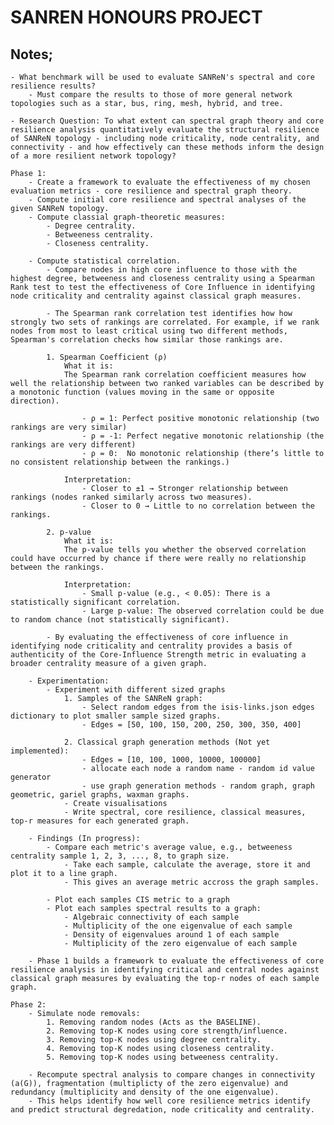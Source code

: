 # SANREN HONOURS PROJECT

## Notes;
    - What benchmark will be used to evaluate SANReN's spectral and core resilience results?
        - Must compare the results to those of more general network topologies such as a star, bus, ring, mesh, hybrid, and tree.

    - Research Question: To what extent can spectral graph theory and core resilience analysis quantitatively evaluate the structural resilience of SANReN topology - including node criticality, node centrality, and connectivity - and how effectively can these methods inform the design of a more resilient network topology?

    Phase 1:
        - Create a framework to evaluate the effectiveness of my chosen evaluation metrics - core resilience and spectral graph theory.
        - Compute initial core resilience and spectral analyses of the given SANReN topology.
        - Compute classial graph-theoretic measures:
            - Degree centrality.
            - Betweeness centrality.
            - Closeness centrality.

        - Compute statistical correlation.
            - Compare nodes in high core influence to those with the highest degree, betweeness and closeness centrality using a Spearman Rank test to test the effectiveness of Core Influence in identifying node criticality and centrality against classical graph measures.

            - The Spearman rank correlation test identifies how how strongly two sets of rankings are correlated. For example, if we rank nodes from most to least critical using two different methods, Spearman's correlation checks how similar those rankings are.

            1. Spearman Coefficient (ρ)
                What it is:
                The Spearman rank correlation coefficient measures how well the relationship between two ranked variables can be described by a monotonic function (values moving in the same or opposite direction).

                    - ρ = 1: Perfect positive monotonic relationship (two rankings are very similar)
                    - ρ = -1: Perfect negative monotonic relationship (the rankings are very different)
                    - ρ = 0:  No monotonic relationship (there’s little to no consistent relationship between the rankings.)

                Interpretation:
                    - Closer to ±1 → Stronger relationship between rankings (nodes ranked similarly across two measures).
                    - Closer to 0 → Little to no correlation between the rankings.

            2. p-value
                What it is:
                The p-value tells you whether the observed correlation could have occurred by chance if there were really no relationship between the rankings.

                Interpretation:
                    - Small p-value (e.g., < 0.05): There is a statistically significant correlation.
                    - Large p-value: The observed correlation could be due to random chance (not statistically significant).
            
            - By evaluating the effectiveness of core influence in identifying node criticality and centrality provides a basis of authenticity of the Core-Influence Strength metric in evaluating a broader centrality measure of a given graph.

        - Experimentation:
            - Experiment with different sized graphs 
                1. Samples of the SANReN graph:
                    - Select random edges from the isis-links.json edges dictionary to plot smaller sample sized graphs.
                    - Edges = [50, 100, 150, 200, 250, 300, 350, 400]

                2. Classical graph generation methods (Not yet implemented):
                    - Edges = [10, 100, 1000, 10000, 100000]
                    - allocate each node a random name - random id value generator
                    - use graph generation methods - random graph, graph geometric, gariel graphs, waxman graphs. 
                - Create visualisations
                - Write spectral, core resilience, classical measures, top-r measures for each generated graph.

        - Findings (In progress):
            - Compare each metric's average value, e.g., betweeness centrality sample 1, 2, 3, ..., 8, to graph size.
                - Take each sample, calculate the average, store it and plot it to a line graph. 
                - This gives an average metric accross the graph samples.

            - Plot each samples CIS metric to a graph
            - Plot each samples spectral results to a graph:
                - Algebraic connectivity of each sample
                - Multiplicity of the one eigenvalue of each sample
                - Density of eigenvalues around 1 of each sample
                - Multiplicity of the zero eigenvalue of each sample
        
        - Phase 1 builds a framework to evaluate the effectiveness of core resilience analysis in identifying critical and central nodes against classical graph measures by evaluating the top-r nodes of each sample graph.
    
    Phase 2:
        - Simulate node removals:
            1. Removing random nodes (Acts as the BASELINE).
            2. Removing top-K nodes using core strength/influence.
            3. Removing top-K nodes using degree centrality.
            4. Removing top-K nodes using closeness centrality.
            5. Removing top-K nodes using betweeness centrality.

        - Recompute spectral analysis to compare changes in connectivity (a(G)), fragmentation (multiplicty of the zero eigenvalue) and redundancy (multiplicity and density of the one eigenvalue). 
        - This helps identify how well core resilience metrics identify and predict structural degredation, node criticality and centrality.



